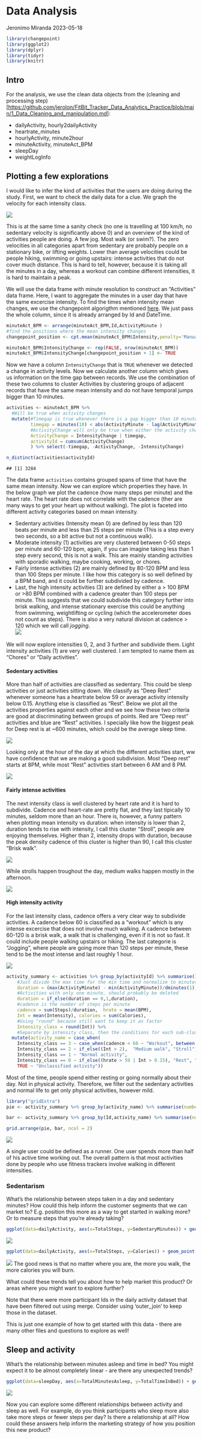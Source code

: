 Data Analysis
================
Jeronimo Miranda
2023-05-18

``` r
library(changepoint)
library(ggplot2)
library(dplyr)
library(tidyr)
library(knitr)
```

## Intro

For the analysis, we use the clean data objects from the (cleaning and
processing
step)\[<https://github.com/jerolon/FitBit_Tracker_Data_Analytics_Practice/blob/main/1_Data_Cleaning_and_manipulation.md>\]:

- dailyActivity, hourly2dailyActivity
- heartrate_minutes
- hourlyActivity, minute2hour
- minuteActivity, minuteAct_BPM
- sleepDay
- weightLogInfo

## Plotting a few explorations

I would like to infer the kind of activities that the users are doing
during the study. First, we want to check the daily data for a clue. We
graph the velocity for each intensity class.

![](2_Data_Analysis_files/figure-gfm/velocities-1.png)<!-- -->

This is at the same time a sanity check (no one is travelling at 100
km/h, no sedentary velocity is significantly above 0) and an overview of
the kind of activities people are doing. A few jog. Most walk (or
swim?). The zero velocities in all categories apart from sedentary are
probably people on a stationary bike, or lifting weights. Lower than
average velocities could be people hiking, swimming or going upstairs:
intense activities that do not cover much distance. This is hard to
tell, however, because it is taking all the minutes in a day, whereas a
workout can combine different intensities, it is hard to maintain a
peak.

We will use the data frame with minute resolution to construct an
“Activities” data frame. Here, I want to aggregate the minutes in a user
day that have the same excercise intensity. To find the times when
intensity mean changes, we use the changepoint algorigthm mentioned
[here](https://rpubs.com/richkt/269908). We just pass the whole column,
since it is already arranged by Id and DateTime.

``` r
minuteAct_BPM <- arrange(minuteAct_BPM,Id,ActivityMinute )
#find the positions where the mean intensity changes
changepoint_position <- cpt.mean(minuteAct_BPM$Intensity,penalty='Manual',pen.value=8,method='PELT') %>% cpts()

minuteAct_BPM$IntensityChange <- rep(FALSE, nrow(minuteAct_BPM))
minuteAct_BPM$IntensityChange[changepoint_position + 1] <- TRUE
```

Now we have a column `IntensityChange` that is `TRUE` whenever we
detected a change in activity levels. Now we calculate another column
which gives us information on the time gap between records. We use the
combination of these two columns to cluster Activities by clustering
groups of adjacent records that have the same mean intensity and do not
have temporal jumps bigger than 10 minutes.

``` r
activities <- minuteAct_BPM %>% 
  #Will be true when activity changes
  mutate(#Timegap is true whenever there is a gap bigger than 10 minutes
         timegap = minutes(10) < abs(ActivityMinute - lag(ActivityMinute, def = first(ActivityMinute))),
         #ActivityChange will only be true when either the activity changes or there is a big time jump
         ActivityChange = IntensityChange | timegap,
         activityId = cumsum(ActivityChange)
         ) %>% select(-timegap, -ActivityChange, -IntensityChange)

n_distinct(activities$activityId)
```

    ## [1] 3284

The data frame `activities` contains grouped spans of time that have the
same mean intensity. Now we can explore which properties they have. In
the below graph we plot the cadence (how many steps per minute) and the
heart rate. The heart rate does not correlate with the cadence (ther are
many ways to get your heart up without walking). The plot is faceted
into different activity categories based on mean intensity.

- Sedentary activities (Intensity mean 0) are defined by less than 120
  beats per minute and less than 25 steps per minute (This is a step
  every two seconds, so a bit active but not a continuous walk).
- Moderate intensity (1) activities are very clustered between 0-50
  steps per minute and 60-120 bpm, again, if you can imagine taking less
  than 1 step every second, this is not a walk. This are mainly standing
  activities with sporadic walking, maybe cooking, working, or chores.
- Fairly intense activities (2) are mainly defined by 80-120 BPM and
  less than 100 Steps per minute. I like how this category is so well
  defined by a BPM band, and it could be further subdivided by cadence.
- Last, the high intensity activities (3) are defined by either a \> 100
  BPM or \>80 BPM combined with a cadence greater than 100 steps per
  minute. This suggests that we could subdivide this category further
  into brisk walking, and intense stationary exercise this could be
  anything from swimming, weightlifting or cycling (which the
  accelerometer does not count as steps). There is also a very natural
  division at cadence \> 120 which we will call *jogging*.  
  ![](2_Data_Analysis_files/figure-gfm/unnamed-chunk-5-1.png)<!-- -->

We will now explore intensities 0, 2, and 3 further and subdivide them.
Light intensity activities (1) are very well clustered. I am tempted to
name them as “Chores” or “Daily activities”.

#### Sedentary activities

More than half of activities are classified as sedentary. This could be
sleep activities or just activities sitting down. We classify as “Deep
Rest” whenever someone has a heartrate below 59 or average activity
intensity below 0.15. Anything else is classified as “Rest”. Below we
plot all the activities properties against each other and we see how
these two criteria are good at discriminating between groups of points.
Red are “Deep rest” activities and blue are “Rest” activities. I
specially like how the biggest peak for Deep rest is at \~600 minutes,
which could be the average sleep time.

![](2_Data_Analysis_files/figure-gfm/sedentary%20activities-1.png)<!-- -->

Looking only at the hour of the day at which the different activities
start, ww have confidence that we are making a good subdivision. Most
“Deep rest” starts at 8PM, while most “Rest” activities start between 6
AM and 8 PM.

![](2_Data_Analysis_files/figure-gfm/unnamed-chunk-6-1.png)<!-- -->

#### Fairly intense activities

The next intensity class is well clustered by heart rate and it is hard
to subdivide. Cadence and heart-rate are pretty flat, and they last
tipically 10 minutes, seldom more than an hour. There is, however, a
funny pattern when plotting mean intensity vs duration: when intensity
is lower than 2, duration tends to rise with intensity, I call this
cluster “Stroll”, people are enjoying themselves. Higher than 2,
intensity drops with duration, because the peak density cadence of this
cluster is higher than 90, I call this cluster “Brisk walk”.

![](2_Data_Analysis_files/figure-gfm/unnamed-chunk-7-1.png)<!-- -->

While strolls happen troughout the day, medium walks happen mostly in
the afternoon.

![](2_Data_Analysis_files/figure-gfm/unnamed-chunk-8-1.png)<!-- -->

#### High intensity activity

For the last intensity class, cadence offers a very clear way to
subdivide activities. A cadence below 60 is classified as a “workout”
which is any intense excercise that does not involve much walking. A
cadence between 60-120 is a brisk walk, a walk that is challenging, even
if it is not so fast. It could include people walking upstairs or
hiking. The last categorie is “Jogging”, where people are going more
than 120 steps per minute, these tend to be the most intense and last
roughly 1 hour.

![](2_Data_Analysis_files/figure-gfm/unnamed-chunk-9-1.png)<!-- -->

``` r
activity_summary <- activities %>% group_by(activityId) %>% summarise(Id = unique(Id),
    #Just divide the max time for the min time and normalize to minutes
    duration = (max(ActivityMinute) - min(ActivityMinute))/dminutes(1),
    #Activities with only one minute, should probably be deleted
    duration = if_else(duration == 0,1,duration),
    #cadence is the number of steps per minute
    cadence = sum(Steps)/duration,  hrate = mean(BPM),
    Int = mean(Intensity), calories = sum(Calories),
    #Using "round" because still want to keep it as factor
    Intensity_class = round(Int)) %>%
    #Separate by intensity class, then the conditions for each sub-class
  mutate(activity_name = case_when(
    Intensity_class == 3 ~ case_when(cadence < 60 ~ "Workout", between(cadence,60,120) ~ "Fast walk", cadence > 120 ~ "Jogging"),
    Intensity_class == 2 ~ if_else((Int > 2),  "Medium walk", "Stroll"),
    Intensity_class == 1 ~ "Normal activity",
    Intensity_class == 0 ~ if_else((hrate > 59 | Int > 0.15), "Rest", "Deep Rest"),
    TRUE ~ "Unclassified activity")) 
```

Most of the time, people spend either resting or going normally about
their day. Not in physical activity. Therefore, we filter out the
sedentary activities and normal life to get only physical activities,
however mild.

``` r
library("gridExtra")
pie <- activity_summary %>% group_by(activity_name) %>% summarise(number = n()) %>% filter(!stringr::str_ends(activity_name, "Rest"), activity_name != "Normal activity") %>%  ggplot(aes(x="", y = number, fill = activity_name)) + geom_bar(width = 1, stat = "identity") + coord_polar("y", start = 0) + scale_fill_brewer(name = "Activity", palette = "Dark2") + theme_minimal() + blank_theme + theme(axis.text.x=element_blank()) + labs(title = "Tipes of activities of fitbit users", subtitle = "Fitbit user activity is dominated by walking")

bar <- activity_summary %>% group_by(Id,activity_name) %>% summarise(number = n()) %>% filter(!stringr::str_ends(activity_name, "Rest"), activity_name != "Normal activity") %>% mutate(perc = 100 * number/sum(number)) %>%  ggplot(aes(y=Id, x = perc, fill = activity_name)) + geom_bar(width = 0.7, stat = "identity") + scale_fill_brewer(palette = "Dark2") + theme_bw() + theme(axis.text.y = element_blank(), legend.position="none") + labs(subtitle = "Activity type by user", x = "Percentage", y = "User")

grid.arrange(pie, bar, ncol = 2)
```

![](2_Data_Analysis_files/figure-gfm/unnamed-chunk-12-1.png)<!-- -->

A single user could be defined as a runner. One user spends more than
half of his active time working out. The overall pattern is that most
activities done by people who use fitness trackers involve walking in
different intensities.

### Sedentarism

What’s the relationship between steps taken in a day and sedentary
minutes? How could this help inform the customer segments that we can
market to? E.g. position this more as a way to get started in walking
more? Or to measure steps that you’re already taking?

``` r
ggplot(data=dailyActivity, aes(x=TotalSteps, y=SedentaryMinutes)) + geom_point() + theme_bw()
```

![](2_Data_Analysis_files/figure-gfm/unnamed-chunk-13-1.png)<!-- -->

``` r
ggplot(data=dailyActivity, aes(x=TotalSteps, y=Calories)) + geom_point() + geom_smooth(method = "glm", col ="red") + theme_bw() + labs(title = "More steps = More calories", subtitle = "A linear relationship between total steps and burn calories")
```

![](2_Data_Analysis_files/figure-gfm/unnamed-chunk-14-1.png)<!-- --> The
good news is that no matter where you are, the more you walk, the more
calories you will burn.

What could these trends tell you about how to help market this product?
Or areas where you might want to explore further?

Note that there were more participant Ids in the daily activity dataset
that have been filtered out using merge. Consider using ‘outer_join’ to
keep those in the dataset.

This is just one example of how to get started with this data - there
are many other files and questions to explore as well!

## Sleep and activity

What’s the relationship between minutes asleep and time in bed? You
might expect it to be almost completely linear - are there any
unexpected trends?

``` r
ggplot(data=sleepDay, aes(x=TotalMinutesAsleep, y=TotalTimeInBed)) + geom_point() + theme_bw()
```

![](2_Data_Analysis_files/figure-gfm/unnamed-chunk-15-1.png)<!-- -->

Now you can explore some different relationships between activity and
sleep as well. For example, do you think participants who sleep more
also take more steps or fewer steps per day? Is there a relationship at
all? How could these answers help inform the marketing strategy of how
you position this new product?
